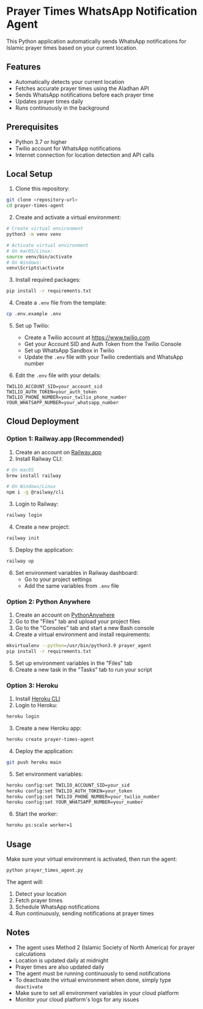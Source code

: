 # Prayer Times WhatsApp Notification Agent

This Python application automatically sends WhatsApp notifications for Islamic prayer times based on your current location.

## Features

- Automatically detects your current location
- Fetches accurate prayer times using the Aladhan API
- Sends WhatsApp notifications before each prayer time
- Updates prayer times daily
- Runs continuously in the background

## Prerequisites

- Python 3.7 or higher
- Twilio account for WhatsApp notifications
- Internet connection for location detection and API calls

## Local Setup

1. Clone this repository:

```bash
git clone <repository-url>
cd prayer-times-agent
```

2. Create and activate a virtual environment:

```bash
# Create virtual environment
python3 -m venv venv

# Activate virtual environment
# On macOS/Linux:
source venv/bin/activate
# On Windows:
venv\Scripts\activate
```

3. Install required packages:

```bash
pip install -r requirements.txt
```

4. Create a `.env` file from the template:

```bash
cp .env.example .env
```

5. Set up Twilio:

   - Create a Twilio account at https://www.twilio.com
   - Get your Account SID and Auth Token from the Twilio Console
   - Set up WhatsApp Sandbox in Twilio
   - Update the `.env` file with your Twilio credentials and WhatsApp number

6. Edit the `.env` file with your details:

```
TWILIO_ACCOUNT_SID=your_account_sid
TWILIO_AUTH_TOKEN=your_auth_token
TWILIO_PHONE_NUMBER=your_twilio_phone_number
YOUR_WHATSAPP_NUMBER=your_whatsapp_number
```

## Cloud Deployment

### Option 1: Railway.app (Recommended)

1. Create an account on [Railway.app](https://railway.app)
2. Install Railway CLI:

```bash
# On macOS
brew install railway

# On Windows/Linux
npm i -g @railway/cli
```

3. Login to Railway:

```bash
railway login
```

4. Create a new project:

```bash
railway init
```

5. Deploy the application:

```bash
railway up
```

6. Set environment variables in Railway dashboard:
   - Go to your project settings
   - Add the same variables from `.env` file

### Option 2: Python Anywhere

1. Create an account on [PythonAnywhere](https://www.pythonanywhere.com)
2. Go to the "Files" tab and upload your project files
3. Go to the "Consoles" tab and start a new Bash console
4. Create a virtual environment and install requirements:

```bash
mkvirtualenv --python=/usr/bin/python3.9 prayer_agent
pip install -r requirements.txt
```

5. Set up environment variables in the "Files" tab
6. Create a new task in the "Tasks" tab to run your script

### Option 3: Heroku

1. Install [Heroku CLI](https://devcenter.heroku.com/articles/heroku-cli)
2. Login to Heroku:

```bash
heroku login
```

3. Create a new Heroku app:

```bash
heroku create prayer-times-agent
```

4. Deploy the application:

```bash
git push heroku main
```

5. Set environment variables:

```bash
heroku config:set TWILIO_ACCOUNT_SID=your_sid
heroku config:set TWILIO_AUTH_TOKEN=your_token
heroku config:set TWILIO_PHONE_NUMBER=your_twilio_number
heroku config:set YOUR_WHATSAPP_NUMBER=your_number
```

6. Start the worker:

```bash
heroku ps:scale worker=1
```

## Usage

Make sure your virtual environment is activated, then run the agent:

```bash
python prayer_times_agent.py
```

The agent will:

1. Detect your location
2. Fetch prayer times
3. Schedule WhatsApp notifications
4. Run continuously, sending notifications at prayer times

## Notes

- The agent uses Method 2 (Islamic Society of North America) for prayer calculations
- Location is updated daily at midnight
- Prayer times are also updated daily
- The agent must be running continuously to send notifications
- To deactivate the virtual environment when done, simply type `deactivate`
- Make sure to set all environment variables in your cloud platform
- Monitor your cloud platform's logs for any issues
